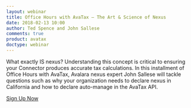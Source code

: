 ```yaml
---
layout: webinar
title: Office Hours with AvaTax – The Art & Science of Nexus
date: 2018-02-13 10:00
author: Ted Spence and John Sallese
comments: true
product: avatax
doctype: webinar
---
```


What exactly IS nexus? Understanding this concept is critical to ensuring your Connector produces accurate tax calculations. In this installment of Office Hours with AvaTax, Avalara nexus expert John Sallese will tackle questions such as why your organization needs to declare nexus in California and how to declare auto-manage in the AvaTax API.

<p class="btn-callout"><a href="https://attendee.gotowebinar.com/register/6790612788620271363" role="button">Sign Up Now</a></p>
